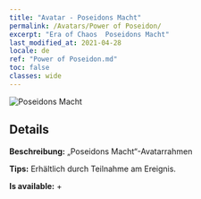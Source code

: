 ```yaml
---
title: "Avatar - Poseidons Macht"
permalink: /Avatars/Power of Poseidon/
excerpt: "Era of Chaos  Poseidons Macht"
last_modified_at: 2021-04-28
locale: de
ref: "Power of Poseidon.md"
toc: false
classes: wide
---
```

 ![Poseidons Macht](/images/a/avatarFrame_82.png)

## Details

 **Beschreibung:** „Poseidons Macht“-Avatarrahmen 

 **Tips:** Erhältlich durch Teilnahme am Ereignis. 

 **Is available:**  + 

